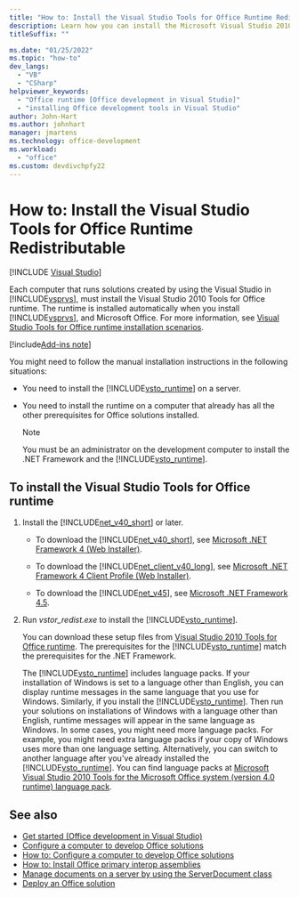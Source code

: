 ```yaml
---
title: "How to: Install the Visual Studio Tools for Office Runtime Redistributable"
description: Learn how you can install the Microsoft Visual Studio 2010 Tools for Office Runtime Redistributable.
titleSuffix: ""

ms.date: "01/25/2022"
ms.topic: "how-to"
dev_langs:
  - "VB"
  - "CSharp"
helpviewer_keywords:
  - "Office runtime [Office development in Visual Studio]"
  - "installing Office development tools in Visual Studio"
author: John-Hart
ms.author: johnhart
manager: jmartens
ms.technology: office-development
ms.workload:
  - "office"
ms.custom: devdivchpfy22
---
```

# How to: Install the Visual Studio Tools for Office Runtime Redistributable

 [!INCLUDE [Visual Studio](~/includes/applies-to-version/vs-windows-only.md)]

   Each computer that runs solutions created by using the Visual Studio in [!INCLUDE[vsprvs](../sharepoint/includes/vsprvs-md.md)], must install the Visual Studio 2010 Tools for Office runtime. The runtime is installed automatically when you install [!INCLUDE[vsprvs](../sharepoint/includes/vsprvs-md.md)], and Microsoft Office. For more information, see [Visual Studio Tools for Office runtime installation scenarios](../vsto/visual-studio-tools-for-office-runtime-installation-scenarios.md).

[!include[Add-ins note](includes/addinsnote.md)]

 You might need to follow the manual installation instructions in the following situations:

- You need to install the [!INCLUDE[vsto_runtime](../vsto/includes/vsto-runtime-md.md)] on a server.

- You need to install the runtime on a computer that already has all the other prerequisites for Office solutions installed.

    > [!NOTE]
    > You must be an administrator on the development computer to install the .NET Framework and the [!INCLUDE[vsto_runtime](../vsto/includes/vsto-runtime-md.md)].

## To install the Visual Studio Tools for Office runtime

1. Install the [!INCLUDE[net_v40_short](../sharepoint/includes/net-v40-short-md.md)] or later.

    - To download the [!INCLUDE[net_v40_short](../sharepoint/includes/net-v40-short-md.md)], see [Microsoft .NET Framework 4 (Web Installer)](https://www.microsoft.com/download/details.aspx?id=17851).

    - To download the [!INCLUDE[net_client_v40_long](../vsto/includes/net-client-v40-long-md.md)], see [Microsoft .NET Framework 4 Client Profile (Web Installer)](https://www.microsoft.com/download/details.aspx?id=17113).

    - To download the [!INCLUDE[net_v45](../vsto/includes/net-v45-md.md)], see [Microsoft .NET Framework 4.5](https://www.microsoft.com/download/details.aspx?id=30653).

2. Run *vstor_redist.exe* to install the [!INCLUDE[vsto_runtime](../vsto/includes/vsto-runtime-md.md)].

     You can download these setup files from [Visual Studio 2010 Tools for Office runtime](http://go.microsoft.com/fwlink/?linkid=140384). The prerequisites for the [!INCLUDE[vsto_runtime](../vsto/includes/vsto-runtime-md.md)] match the prerequisites for the .NET Framework.

     The [!INCLUDE[vsto_runtime](../vsto/includes/vsto-runtime-md.md)] includes language packs. If your installation of Windows is set to a language other than English, you can display runtime messages in the same language that you use for Windows. Similarly, if you install the [!INCLUDE[vsto_runtime](../vsto/includes/vsto-runtime-md.md)]. Then run your solutions on installations of Windows with a language other than English, runtime messages will appear in the same language as Windows. In some cases, you might need more language packs. For example, you might need extra language packs if your copy of Windows uses more than one language setting. Alternatively, you can switch to another language after you've already installed the [!INCLUDE[vsto_runtime](../vsto/includes/vsto-runtime-md.md)]. You can find language packs at [Microsoft Visual Studio 2010 Tools for the Microsoft Office system (version 4.0 runtime) language pack](http://go.microsoft.com/fwlink/?LinkId=140386).

## See also

- [Get started &#40;Office development in Visual Studio&#41;](../vsto/getting-started-office-development-in-visual-studio.md)
- [Configure a computer to develop Office solutions](../vsto/configuring-a-computer-to-develop-office-solutions.md)
- [How to: Configure a computer to develop Office solutions](../vsto/how-to-configure-a-computer-to-develop-office-solutions.md)
- [How to: Install Office primary interop assemblies](../vsto/how-to-install-office-primary-interop-assemblies.md)
- [Manage documents on a server by using the ServerDocument class](../vsto/managing-documents-on-a-server-by-using-the-serverdocument-class.md)
- [Deploy an Office solution](../vsto/deploying-an-office-solution.md)
